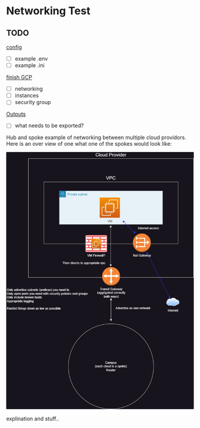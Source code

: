 # Networking Test

## TODO  
  
<u>config</u>  
- [ ] example .env    
- [ ] example .ini  

<u>finish GCP</u>    
- [ ] networking  
- [ ] instances  
- [ ] security group  

<u>Outputs</u>  
- [ ] what needs to be exported?  

Hub and spoke example of networking between multiple cloud providors.  
Here is an over view of one what one of the spokes would look like:
  
![alt text](../.image/spoke_diagram.jpg?raw=true "Spoke Diagram")

explination and stuff..
